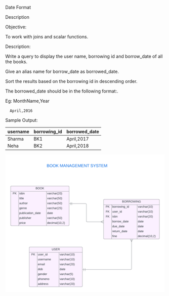 Date Format

Description

Objective:

To work with joins and scalar functions.

Description:

Write a query to display the user name, borrowing id and borrow_date of all the books. 

Give an alias name for borrow_date as borrowed_date.

Sort the results based on the borrowing id in descending order.

The borrowed_date should be in the following format:.

Eg: MonthName,Year

      April,2016


Sample Output:

| username | borrowing_id | borrowed_date |
|----------|--------------|---------------|
| Sharma   | BK1          | April,2017    |
| Neha     | BK2          | April,2018    |


![image alt](https://github.com/PraveenKumara2k33/Cognizant-JavaStack-Handson-2024/blob/afac1a7b2c141cd56f734326af7175fe08be4c84/Stage%201/SQL%20Programming/image-1.png)
